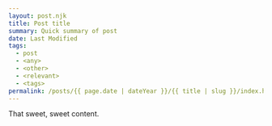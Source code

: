 ```yaml
---
layout: post.njk
title: Post title
summary: Quick summary of post
date: Last Modified
tags:
  - post
  - <any>
  - <other>
  - <relevant>
  - <tags>
permalink: /posts/{{ page.date | dateYear }}/{{ title | slug }}/index.html
---
```


That sweet, sweet content.
